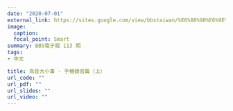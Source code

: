 ```yaml
---
date: "2020-07-01"
external_link: https://sites.google.com/view/bbstaiwan/%E6%88%90%E6%9E%9C%E5%B1%95%E7%8F%BE/bbs-taiwan%E9%9B%BB%E5%AD%90%E5%A0%B1/%E9%9B%BB%E5%AD%90%E5%A0%B1113%E6%9C%9F?authuser=0
image:
  caption: 
  focal_point: Smart
summary: BBS電子報 113 期
tags:
- 中文

title: 鳥音大小事 - 手機錄音篇（上）
url_code: ""
url_pdf: ""
url_slides: ""
url_video: ""
---
```


